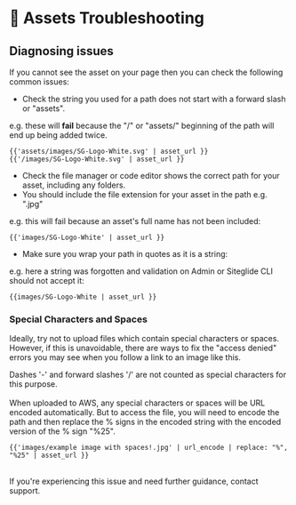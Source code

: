 # 🔧 Assets Troubleshooting

## Diagnosing issues

If you cannot see the asset on your page then you can check the following common issues:

* Check the string you used for a path does not start with a forward slash or "assets".

e.g. these will **fail** because the "/" or "assets/" beginning of the path will end up being added twice.

```liquid
{{'assets/images/SG-Logo-White.svg' | asset_url }}
{{'/images/SG-Logo-White.svg' | asset_url }}
```

* Check the file manager or code editor shows the correct path for your asset, including any folders.
* You should include the file extension for your asset in the path e.g. ".jpg"

e.g. this will fail because an asset's full name has not been included:

`{{'images/SG-Logo-White' | asset_url }}`

* Make sure you wrap your path in quotes as it is a string:

e.g. here a string was forgotten and validation on Admin or Siteglide CLI should not accept it:

`{{images/SG-Logo-White | asset_url }}`

### Special Characters and Spaces

Ideally, try not to upload files which contain special characters or spaces. However, if this is unavoidable, there are ways to fix the "access denied" errors you may see when you follow a link to an image like this.&#x20;

Dashes '-' and forward slashes '/' are not counted as special characters for this purpose.  \
\
When uploaded to AWS, any special characters or spaces will be URL encoded automatically. But to access the file, you will need to encode the path and then replace the % signs in the encoded string with the encoded version of the % sign "%25".

```liquid
{{'images/example image with spaces!.jpg' | url_encode | replace: "%", "%25" | asset_url }}
```

\
If you're experiencing this issue and need further guidance, contact support.&#x20;
